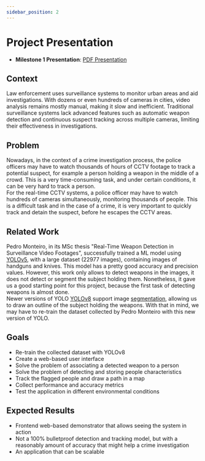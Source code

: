 ```yaml
---
sidebar_position: 2
---
```


# Project Presentation

- **Milestone 1 Presentation**: [PDF Presentation](/documents/presentations/MS1%20Presentation.pdf)

## Context

Law enforcement uses surveillance systems to monitor urban areas and aid investigations. With dozens or even hundreds of cameras in cities, video analysis remains mostly manual, making it slow and inefficient. Traditional surveillance systems lack advanced features such as automatic weapon detection and continuous suspect tracking across multiple cameras, limiting their effectiveness in investigations.

## Problem

Nowadays, in the context of a crime investigation process, the police officers may have to watch thousands of hours of CCTV footage to track a potential suspect, for example a person holding a weapon in the middle of a crowd. This is a very time-consuming task, and under certain conditions, it can be very hard to track a person. \
For the real-time CCTV systems, a police officer may have to watch hundreds of cameras simultaneously, monitoring thousands of people. This is a difficult task and in the case of a crime, it is very important to quickly track and detain the suspect, before he escapes the CCTV areas.

## Related Work

Pedro Monteiro, in its MSc thesis "Real-Time Weapon Detection in Surveillance Video Footages", successfully trained a ML model using [YOLOv5](https://github.com/ultralytics/yolov5), with a large dataset (22977 images), containing images of handguns and knives. This model has a pretty good accuracy and precision values. However, this work only allows to detect weapons in the images, it does not detect or segment the subject holding them. Nonetheless, it gave us a good starting point for this project, because the first task of detecting weapons is almost done. \
Newer versions of YOLO [YOLOv8](https://docs.ultralytics.com/models/yolov8/) support image [segmentation](https://docs.ultralytics.com/tasks/segment/), allowing us to draw an outline of the subject holding the weapons. With that in mind, we may have to re-train the dataset collected by Pedro Monteiro with this new version of YOLO.

## Goals

- Re-train the collected dataset with YOLOv8
- Create a web-based user interface
- Solve the problem of associating a detected weapon to a person
- Solve the problem of detecting and storing people characteristics
- Track the flagged people and draw a path in a map
- Collect performance and accuracy metrics
- Test the application in different environmental conditions


## Expected Results

- Frontend web-based demonstrator that allows seeing the system in action
- Not a 100% bulletproof detection and tracking model, but with a reasonably amount of accuracy that might help a crime investigation
- An application that can be scalable
